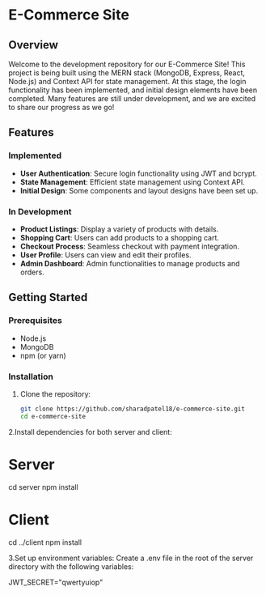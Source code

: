 # E-Commerce Site

## Overview
Welcome to the development repository for our E-Commerce Site! This project is being built using the MERN stack (MongoDB, Express, React, Node.js) and Context API for state management. At this stage, the login functionality has been implemented, and initial design elements have been completed. Many features are still under development, and we are excited to share our progress as we go!

## Features
### Implemented
- **User Authentication**: Secure login functionality using JWT and bcrypt.
- **State Management**: Efficient state management using Context API.
- **Initial Design**: Some components and layout designs have been set up.

### In Development
- **Product Listings**: Display a variety of products with details.
- **Shopping Cart**: Users can add products to a shopping cart.
- **Checkout Process**: Seamless checkout with payment integration.
- **User Profile**: Users can view and edit their profiles.
- **Admin Dashboard**: Admin functionalities to manage products and orders.

## Getting Started
### Prerequisites
- Node.js
- MongoDB
- npm (or yarn)

### Installation
1. Clone the repository:
   ```bash
   git clone https://github.com/sharadpatel18/e-commerce-site.git
   cd e-commerce-site

2.Install dependencies for both server and client:

# Server
cd server
npm install

# Client
cd ../client
npm install

3.Set up environment variables: Create a .env file in the root of the server directory with the following variables:

JWT_SECRET="qwertyuiop"


